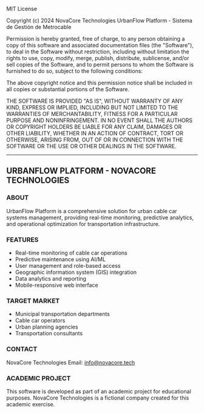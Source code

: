 MIT License

Copyright (c) 2024 NovaCore Technologies
UrbanFlow Platform - Sistema de Gestión de Metrocable

Permission is hereby granted, free of charge, to any person obtaining a copy
of this software and associated documentation files (the "Software"), to deal
in the Software without restriction, including without limitation the rights
to use, copy, modify, merge, publish, distribute, sublicense, and/or sell
copies of the Software, and to permit persons to whom the Software is
furnished to do so, subject to the following conditions:

The above copyright notice and this permission notice shall be included in all
copies or substantial portions of the Software.

THE SOFTWARE IS PROVIDED "AS IS", WITHOUT WARRANTY OF ANY KIND, EXPRESS OR
IMPLIED, INCLUDING BUT NOT LIMITED TO THE WARRANTIES OF MERCHANTABILITY,
FITNESS FOR A PARTICULAR PURPOSE AND NONINFRINGEMENT. IN NO EVENT SHALL THE
AUTHORS OR COPYRIGHT HOLDERS BE LIABLE FOR ANY CLAIM, DAMAGES OR OTHER
LIABILITY, WHETHER IN AN ACTION OF CONTRACT, TORT OR OTHERWISE, ARISING FROM,
OUT OF OR IN CONNECTION WITH THE SOFTWARE OR THE USE OR OTHER DEALINGS IN THE
SOFTWARE.

---

## URBANFLOW PLATFORM - NOVACORE TECHNOLOGIES

### ABOUT
UrbanFlow Platform is a comprehensive solution for urban cable car systems
management, providing real-time monitoring, predictive analytics, and
operational optimization for transportation infrastructure.

### FEATURES
- Real-time monitoring of cable car operations
- Predictive maintenance using AI/ML
- User management and role-based access
- Geographic information system (GIS) integration
- Data analytics and reporting
- Mobile-responsive web interface

### TARGET MARKET
- Municipal transportation departments
- Cable car operators
- Urban planning agencies
- Transportation consultants

### CONTACT
NovaCore Technologies
Email: info@novacore.tech

### ACADEMIC PROJECT
This software is developed as part of an academic project for educational
purposes. NovaCore Technologies is a fictional company created for this
academic exercise.